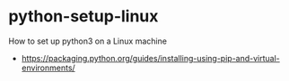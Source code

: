 # python-setup-linux
How to set up python3 on a Linux machine

- https://packaging.python.org/guides/installing-using-pip-and-virtual-environments/
